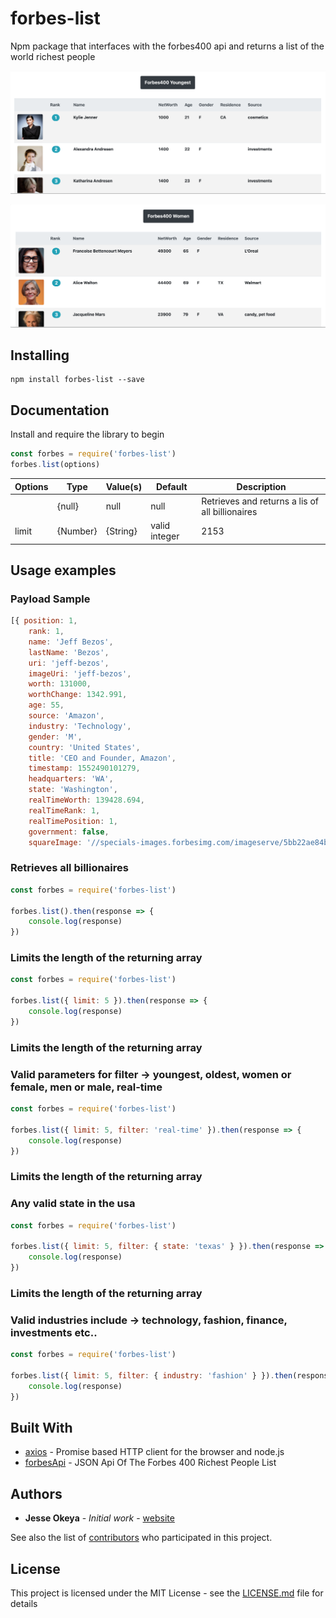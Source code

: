 # forbes-list

Npm package that interfaces with the forbes400 api and returns a list of the world richest people

![](/images/youngest.png?raw=true)

![](/images/women.png?raw=true)

## Installing

```
npm install forbes-list --save
```

## Documentation

Install and require the library to begin

```js
const forbes = require('forbes-list')
forbes.list(options)
```

| Options       | Type                      | Value(s)      | Default       | Description                                           |
| ------------- | -------------             | ------------- | ------------- |  -------------                                        |
|               | {null}                    | null          | null          |  Retrieves and returns a lis of all billionaires      |
| limit         | {Number} | {String}       | valid integer | 2153          |  Limits the length of the returning array             |

## Usage examples

### Payload Sample 

```js
[{ position: 1,
    rank: 1,
    name: 'Jeff Bezos',
    lastName: 'Bezos',
    uri: 'jeff-bezos',
    imageUri: 'jeff-bezos',
    worth: 131000,
    worthChange: 1342.991,
    age: 55,
    source: 'Amazon',
    industry: 'Technology',
    gender: 'M',
    country: 'United States',
    title: 'CEO and Founder, Amazon',
    timestamp: 1552490101279,
    headquarters: 'WA',
    state: 'Washington',
    realTimeWorth: 139428.694,
    realTimeRank: 1,
    realTimePosition: 1,
    government: false,
    squareImage: '//specials-images.forbesimg.com/imageserve/5bb22ae84bbe6f67d2e82e05/416x416.jpg?background=000000&cropX1=904&cropX2=1403&cropY1=262&cropY2=761' }]
```

### Retrieves all billionaires

```js
const forbes = require('forbes-list')

forbes.list().then(response => {
    console.log(response)
})
```

### Limits the length of the returning array 

```js
const forbes = require('forbes-list')

forbes.list({ limit: 5 }).then(response => {
    console.log(response)
})
```

### Limits the length of the returning array
### Valid parameters for filter -> youngest, oldest, women or female, men or male, real-time 

```js
const forbes = require('forbes-list')

forbes.list({ limit: 5, filter: 'real-time' }).then(response => {
    console.log(response)
})
```

### Limits the length of the returning array
### Any valid state in the usa  

```js
const forbes = require('forbes-list')

forbes.list({ limit: 5, filter: { state: 'texas' } }).then(response => {
    console.log(response)
})
```

### Limits the length of the returning array
### Valid industries include -> technology, fashion, finance, investments etc..  

```js
const forbes = require('forbes-list')

forbes.list({ limit: 5, filter: { industry: 'fashion' } }).then(response => {
    console.log(response)
})
```


## Built With

* [axios](https://github.com/axios/axios) - Promise based HTTP client for the browser and node.js
* [forbesApi](https://forbes400.herokuapp.com) - JSON Api Of The Forbes 400 Richest People List

## Authors

* **Jesse Okeya** - *Initial work* - [website](http://jesseokeya.com)

See also the list of [contributors](https://github.com/jesseokeya/forbes-list/graphs/contributors) who participated in this project.

## License

This project is licensed under the MIT License - see the [LICENSE.md](LICENSE.md) file for details
